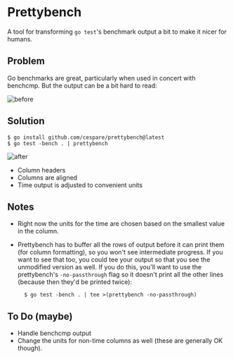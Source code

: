 # Prettybench

A tool for transforming `go test`'s benchmark output a bit to make it nicer for humans.

## Problem

Go benchmarks are great, particularly when used in concert with benchcmp. But
the output can be a bit hard to read:

![before](/screenshots/before.png)

## Solution

    $ go install github.com/cespare/prettybench@latest
    $ go test -bench . | prettybench

![after](/screenshots/after.png)

* Column headers
* Columns are aligned
* Time output is adjusted to convenient units

## Notes

* Right now the units for the time are chosen based on the smallest value in the
  column.
* Prettybench has to buffer all the rows of output before it can print them (for
  column formatting), so you won't see intermediate progress. If you want to see
  that too, you could tee your output so that you see the unmodified version as
  well. If you do this, you'll want to use the prettybench's `-no-passthrough`
  flag so it doesn't print all the other lines (because then they'd be printed
  twice):

        $ go test -bench . | tee >(prettybench -no-passthrough)

## To Do (maybe)

* Handle benchcmp output
* Change the units for non-time columns as well (these are generally OK though).
